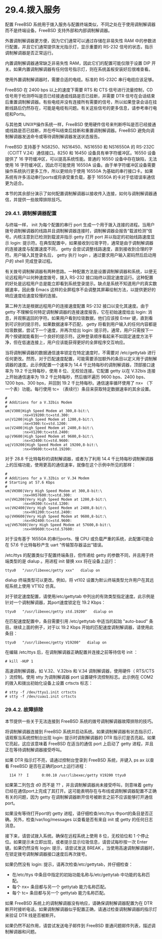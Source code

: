 # 29.4.拨入服务

配置 FreeBSD 系统用于拨入服务与配置终端类似，不同之处在于使用调制解调器而不是终端设备。FreeBSD 支持外部和内部调制解调器。

外置调制解调器更方便，因为它们通常可以通过存储在非易失性 RAM 中的参数进行配置，并且它们通常提供发光指示灯，显示重要的 RS-232 信号的状态，指示调制解调器是否正常运行。

内置调制解调器通常缺乏非易失性 RAM，因此它们的配置可能仅限于设置 DIP 开关。如果内置调制解调器有任何信号指示灯，则在系统盖板安装好后很难查看。

使用外置调制解调器时，需要合适的电缆。标准的 RS-232C 串行电缆应该足够。

FreeBSD 在 2400 bps 以上的速度下需要 RTS 和 CTS 信号进行流量控制，CD 信号用于检测呼叫是否已经接通或线路是否已挂断，并需要 DTR 信号在会话结束后重置调制解调器。有些电缆并没有连接所有需要的信号，所以如果登录会话在挂断线路后仍然存在，可能是电缆有问题。有关这些信号的更多信息，请参考串行电缆和Ports。

与其他类 UNIX®操作系统一样，FreeBSD 使用硬件信号来判断呼叫是否已经接通或线路是否已挂断，并在呼叫结束后挂断和重置调制解调器。FreeBSD 避免向调制解调器发送命令或等待调制解调器发送状态报告。

FreeBSD 支持基于 NS8250、NS16450、NS16550 和 NS16550A 的 RS-232C（CCITT V.24）通信接口。8250 和 16450 设备具有单字符缓冲区。16550 设备提供了 16 字符缓冲区，可以提高系统性能。普通的 16550 设备中存在缺陷，无法使用 16 字符缓冲区，因此尽可能使用 16550A 设备。由于单字符缓冲区设备需要操作系统执行更多工作，所以更倾向于使用 16550A 为基础的串行接口卡。如果系统有许多活动串行ports或将承受重负载，基于 16550A 的卡对于低错误率通信更为适合。

本节的其余部分演示了如何配置调制解调器以接收传入连接，如何与调制解调器通信，并提供一些故障排除技巧。

### 29.4.1. 调制解调器配置

与终端一样， init 为每个配置的串行 port 生成一个用于拨入连接的进程。当用户拨号调制解调器的线路并且调制解调器连接时，调制解调器会报告“载波检测”信号。内核注意到已检测到载波并指示 getty 打开 port 并以指定的初始线路速度显示 login: 提示符。在典型配置中，如果接收到垃圾字符，通常是由于调制解调器的连接速度与配置速度不同， getty 会尝试调整线路速度，直到接收到合理的字符。用户输入其登录名后， getty 执行 login ，通过要求用户输入密码然后启动用户的 shell 完成登录过程。

有关拨号调制解调器有两种思路。一种配置方法是设置调制解调器和系统，以便无论远程用户以何种速度拨号，拨入 RS-232 接口始终以固定速度运行。这种配置的好处是远程用户总是能立即看到系统登录提示。缺点是系统不知道用户的真实数据速率，因此像 Emacs 这样的全屏程序不会调整其屏幕绘制方法，以提供更好的响应速度给速度较慢的连接。

第二种方法是根据远程用户的连接速度配置 RS-232 接口以变化其速度。由于 getty 不理解任何特定调制解调器的连接速度报告，它在初始速度给出 login: 消息，并观察返回的字符。如果用户看到垃圾数据，他们应该按 Enter 键，直到看到可识别的提示符。如果数据速率不匹配， getty 将看到用户输入的任何内容都是垃圾数据，尝试下一个速度，并再次给出 login: 提示符。通常，用户只需按下一两个按键就能看到一个良好的提示符。这种登录顺序看起来不如固定速度方法干净，但在低速连接上，用户应该能获得更好的全屏程序交互响应。

当将调制解调器的数据通信速率锁定在特定速度时，不需要对 /etc/gettytab 进行任何更改。然而，对于匹配速度配置，可能需要添加额外的条目以定义用于调制解调器的速度。此示例配置一个速率为 14.4 千比特每秒的调制解调器，顶部接口速率为 19.2 千比特每秒，使用 8 位、无校验连接。它配置 getty 以在 V.32bis 连接上开始通信速率为 19.2 千比特每秒，然后循环遍历 9600 bps、2400 bps、1200 bps、300 bps，并回到 19.2 千比特每秒。通信速率循环使用了 nx= （下一个表）功能。每行使用 tc= （表续行）条目来获取特定数据速率的其余设置。

```
#
# Additions for a V.32bis Modem
#
um|V300|High Speed Modem at 300,8-bit:\
        :nx=V19200:tc=std.300:
un|V1200|High Speed Modem at 1200,8-bit:\
        :nx=V300:tc=std.1200:
uo|V2400|High Speed Modem at 2400,8-bit:\
        :nx=V1200:tc=std.2400:
up|V9600|High Speed Modem at 9600,8-bit:\
        :nx=V2400:tc=std.9600:
uq|V19200|High Speed Modem at 19200,8-bit:\
        :nx=V9600:tc=std.19200:
```

对于 28.8 千比特每秒的调制解调器，或者为了利用 14.4 千比特每秒调制解调器上的压缩功能，使用更高的通信速率，就像在这个示例中所见的那样：

```
#
# Additions for a V.32bis or V.34 Modem
# Starting at 57.6 Kbps
#
vm|VH300|Very High Speed Modem at 300,8-bit:\
        :nx=VH57600:tc=std.300:
vn|VH1200|Very High Speed Modem at 1200,8-bit:\
        :nx=VH300:tc=std.1200:
vo|VH2400|Very High Speed Modem at 2400,8-bit:\
        :nx=VH1200:tc=std.2400:
vp|VH9600|Very High Speed Modem at 9600,8-bit:\
        :nx=VH2400:tc=std.9600:
vq|VH57600|Very High Speed Modem at 57600,8-bit:\
        :nx=VH9600:tc=std.57600:
```

对于没有基于 16550A 的串行ports、慢 CPU 或负载严重的系统，此配置可能会在 57.6 千比特每秒产生 uart ”传输暂存器溢出“错误。

/etc/ttys 的配置类似于配置终端条目，但传递给 getty 的参数不同，并且用于终端类型的是 dialup 。用进程 init 替换 xxx 将在设备上运行：

```
ttyu0   "/usr/libexec/getty xxx"   dialup on
```

dialup 终端类型可以更改。例如，将 vt102 设置为默认终端类型允许用户在其远程系统上使用 VT102 仿真。

对于锁定速度配置，请使用/etc/gettytab 中列出的有效类型指定速度。此示例是针对一个调制解调器，其port速度锁定在 19.2 Kbps：

```
ttyu0   "/usr/libexec/getty std.19200"   dialup on
```

在匹配速度配置中，条目需要引用 /etc/gettytab 中适当的起始 "auto-baud" 条目。继续上面的例子，对于以 19.2 Kbps 开始的匹配速度调制解调器，请使用此条目：

```
ttyu0   "/usr/libexec/getty V19200"   dialup on
```

在编辑 /etc/ttys 后，在调制解调器正确配置并连接之前等待信号 init ：

```
# kill -HUP 1
```

高速调制解调器，如 V.32、V.32bis 和 V.34 调制解调器，使用硬件（ RTS/CTS ）流控制。使用 stty 为调制解调器 port 设置硬件流控制标志。此示例在 COM2 的拨入和拨出初始化设备上设置 crtscts 标志：

```
# stty -f /dev/ttyu1.init crtscts
# stty -f /dev/cuau1.init crtscts
```

### 29.4.2. 故障排除

本节提供一些关于无法连接到 FreeBSD 系统的拨号调制解调器故障排除的技巧。

将调制解调器连接到 FreeBSD 系统并启动系统。如果调制解调器有状态指示灯，请观察当系统控制台出现 login: 提示时调制解调器的 DTR 指示灯是否亮起。如果它亮起，这应该意味着 FreeBSD 在适当的通信 port 上启动了 getty 进程，并且正在等待调制解调器接受呼叫。

如果 DTR 指示灯不亮，请通过控制台登录到 FreeBSD 系统，并键入 ps ax 以查看 FreeBSD 是否在正确的port上运行进程：

```
  114 ??  I      0:00.10 /usr/libexec/getty V19200 ttyu0
```

如果第二列包含 d0 而不是 ?? ，并且调制解调器尚未接受呼叫，则意味着 getty 已经在通信port上完成了其打开。这可能表明存在与布线或调制解调器配置不正确有关的问题，因为 getty 在调制解调器断开信号被断言之前不应该能够打开通信port。

如果没有等待打开port的 getty 进程，请仔细检查/etc/ttys 中port的条目是否正确。另外，检查/var/log/messages 以查看是否有来自 init 或 getty 的任何日志消息。

接下来，请尝试拨入系统。确保在远程系统上使用 8 位，无校验位和 1 个停止位。如果提示未立即出现，或者提示显示垃圾信息，请尝试每秒按一次 Enter 键。如果仍然没有 login: 提示，请尝试发送 BREAK 。当使用高速调制解调器时，在锁定拨号调制解调器接口速度后再次拨号。

如果仍然没有 login: 提示，请再次检查/etc/gettytab，并仔细检查：

* 在/etc/ttys 中条目中指定的初始功能名称与/etc/gettytab 中功能的名称匹配。
* 每个 nx= 条目都与另一个 gettytab 能力名称匹配。
* 每个 tc= 条目都与另一个 gettytab 能力名称匹配。

如果 FreeBSD 系统上的调制解调器没有响应，请确保调制解调器配置为在 DTR 断开时接听电话。如果调制解调器似乎配置正确，请通过检查调制解调器的指示灯来验证 DTR 线是否被断开。

如果仍然不起作用，请尝试发送电子邮件到 FreeBSD 普通问题邮件列表，描述调制解调器和问题。

